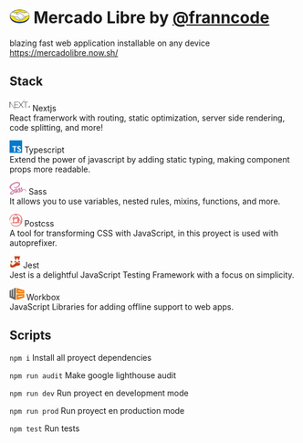 # <img src="./public/icons/logo.png" alt="Logo" height="24px" > Mercado Libre by [@franncode](https://www.linkedin.com/in/franncode/)
blazing fast web application installable on any device https://mercadolibre.now.sh/   

## Stack

<a href="https://nextjs.org/"><img src="./public/images/stack/nextjs.svg" alt="Logo" height="22px"/></a> Nextjs  
React framerwork with routing, static optimization, server side rendering, code splitting, and more!

<a href="https://www.typescriptlang.org/"><img src="./public/images/stack/typescript.svg" alt="Logo" height="22px"/></a> Typescript  
Extend the power of javascript by adding static typing, making component props more readable.

<a href="https://sass-lang.com/"><img src="./public/images/stack/sass.svg" alt="Logo" height="22px"/></a>  Sass  
It allows you to use variables, nested rules, mixins, functions, and more.

<a href="https://postcss.org/"><img src="./public/images/stack/postcss.svg" alt="Logo" height="22px"/></a>  Postcss  
A tool for transforming CSS with JavaScript, in this proyect is used with autoprefixer.

<a href="https://jestjs.io/"><img src="./public/images/stack/jest.svg" alt="Logo" height="22px"/></a>  Jest  
Jest is a delightful JavaScript Testing Framework with a focus on simplicity.

<a href="https://developers.google.com/web/tools/workbox"><img src="./public/images/stack/workbox.svg" alt="Logo" height="22px"/></a>  Workbox  
JavaScript Libraries for adding offline support to web apps.

## Scripts

`npm i` Install all proyect dependencies

`npm run audit` Make google lighthouse audit
 
`npm run dev` Run proyect en development mode

`npm run prod` Run proyect en production mode

`npm test`  Run tests

